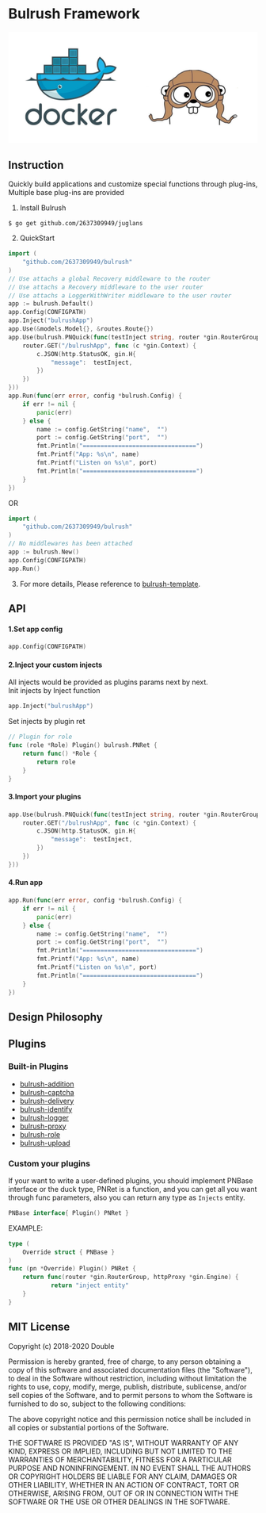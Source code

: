 # Bulrush Framework

![Bulrush flash](./assets/flash.jpg)


## Instruction
Quickly build applications and customize special functions through plug-ins, Multiple base plug-ins are provided
1. Install Bulrush
```shell
$ go get github.com/2637309949/juglans
```
2. QuickStart
```go
import (
    "github.com/2637309949/bulrush"
)
// Use attachs a global Recovery middleware to the router
// Use attachs a Recovery middleware to the user router
// Use attachs a LoggerWithWriter middleware to the user router
app := bulrush.Default()
app.Config(CONFIGPATH)
app.Inject("bulrushApp")
app.Use(&models.Model{}, &routes.Route{})
app.Use(bulrush.PNQuick(func(testInject string, router *gin.RouterGroup) {
    router.GET("/bulrushApp", func (c *gin.Context) {
        c.JSON(http.StatusOK, gin.H{
            "message": 	testInject,
        })
    })
}))
app.Run(func(err error, config *bulrush.Config) {
    if err != nil {
        panic(err)
    } else {
        name := config.GetString("name",  "")
        port := config.GetString("port",  "")
        fmt.Println("================================")
        fmt.Printf("App: %s\n", name)
        fmt.Printf("Listen on %s\n", port)
        fmt.Println("================================")
    }
})
```
OR
```go
import (
    "github.com/2637309949/bulrush"
)
// No middlewares has been attached
app := bulrush.New()
app.Config(CONFIGPATH)
app.Run()
```
3. For more details, Please reference to [bulrush-template](https://github.com/2637309949/bulrush-template). 

## API
#### 1.Set app config
```go
app.Config(CONFIGPATH)
```
#### 2.Inject your custom injects
All injects would be provided as plugins params next by next.  
Init injects by Inject function
```go
app.Inject("bulrushApp")
```
Set injects by plugin ret  
```go
// Plugin for role
func (role *Role) Plugin() bulrush.PNRet {
	return func() *Role {
		return role
	}
}
```
#### 3.Import your plugins
```go
app.Use(bulrush.PNQuick(func(testInject string, router *gin.RouterGroup) {
    router.GET("/bulrushApp", func (c *gin.Context) {
        c.JSON(http.StatusOK, gin.H{
            "message": 	testInject,
        })
    })
}))
```
#### 4.Run app
```go
app.Run(func(err error, config *bulrush.Config) {
    if err != nil {
        panic(err)
    } else {
        name := config.GetString("name",  "")
        port := config.GetString("port",  "")
        fmt.Println("================================")
        fmt.Printf("App: %s\n", name)
        fmt.Printf("Listen on %s\n", port)
        fmt.Println("================================")
    }
})
```
## Design Philosophy

## Plugins
### Built-in Plugins
- [bulrush-addition](https://github.com/2637309949/bulrush-addition)
- [bulrush-captcha](https://github.com/2637309949/bulrush-captcha)
- [bulrush-delivery](https://github.com/2637309949/bulrush-delivery)
- [bulrush-identify](https://github.com/2637309949/bulrush-identify)
- [bulrush-logger](https://github.com/2637309949/bulrush-logger)
- [bulrush-proxy](https://github.com/2637309949/bulrush-proxy)
- [bulrush-role](https://github.com/2637309949/bulrush-role)
- [bulrush-upload](https://github.com/2637309949/bulrush-upload)
### Custom your plugins
If your want to write a user-defined plugins, you should implement PNBase interface or the duck type,
PNRet is a function, and you can get all you want through func parameters, also you can return any type as
`Injects` entity.
```go
PNBase interface{ Plugin() PNRet }
```
EXAMPLE:   
```go
type (
    Override struct { PNBase }
)
func (pn *Override) Plugin() PNRet {
    return func(router *gin.RouterGroup, httpProxy *gin.Engine) {
            return "inject entity"
    }
}
```
## MIT License

Copyright (c) 2018-2020 Double

Permission is hereby granted, free of charge, to any person obtaining a copy
of this software and associated documentation files (the "Software"), to deal
in the Software without restriction, including without limitation the rights
to use, copy, modify, merge, publish, distribute, sublicense, and/or sell
copies of the Software, and to permit persons to whom the Software is
furnished to do so, subject to the following conditions:

The above copyright notice and this permission notice shall be included in all
copies or substantial portions of the Software.

THE SOFTWARE IS PROVIDED "AS IS", WITHOUT WARRANTY OF ANY KIND, EXPRESS OR
IMPLIED, INCLUDING BUT NOT LIMITED TO THE WARRANTIES OF MERCHANTABILITY,
FITNESS FOR A PARTICULAR PURPOSE AND NONINFRINGEMENT. IN NO EVENT SHALL THE
AUTHORS OR COPYRIGHT HOLDERS BE LIABLE FOR ANY CLAIM, DAMAGES OR OTHER
LIABILITY, WHETHER IN AN ACTION OF CONTRACT, TORT OR OTHERWISE, ARISING FROM,
OUT OF OR IN CONNECTION WITH THE SOFTWARE OR THE USE OR OTHER DEALINGS IN THE
SOFTWARE.